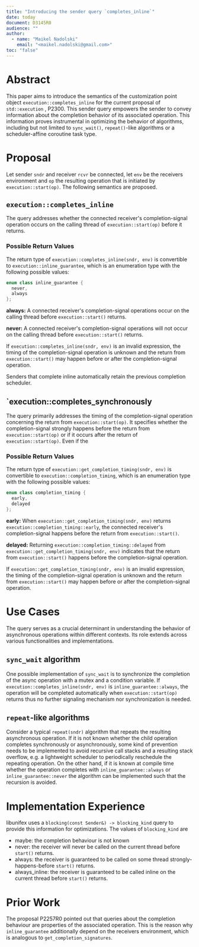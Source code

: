 ```yaml
---
title: "Introducing the sender query `completes_inline`"
date: today
document: D3145R0
audience: ""
author:
  - name: "Maikel Nadolski"
    email: "<maikel.nadolski@gmail.com>"
toc: "false"
---
```


# Abstract

This paper aims to introduce the semantics of the customization point object `execution::completes_inline` for the current proposal of `std::execution` , P2300. This sender query empowers the sender to convey information about the completion behavior of its associated operation. This information proves instrumental in optimizing the behavior of algorithms, including but not limited to `sync_wait()`, `repeat()`-like algorithms or a scheduler-affine coroutine task type.

# Proposal

Let sender `sndr` and receiver `rcvr` be connected, let `env` be the receivers environment and `op` the resulting operation that is initiated by `execution::start(op)`. The following semantics are proposed.

## `execution::completes_inline`

The query addresses whether the connected receiver's completion-signal operation occurs on the calling thread of `execution::start(op)` before it returns. 

### Possible Return Values

The return type of `execution::completes_inline(sndr, env)` is convertible to `execution::inline_guarantee`, which is an enumeration type with the following possible values:

```cpp
enum class inline_guarantee {
  never,
  always
};
```
**always:** A connected receiver's completion-signal operations occur on the calling thread before `execution::start()` returns.

**never:** A connected receiver's completion-signal operations will not occur on the calling thread before `execution::start()` returns.

If `execution::completes_inline(sndr, env)` is an invalid expression, the timing of the completion-signal operation is unknown and the return from `execution::start()` may happen before or after the completion-signal operation.

Senders that complete inline automatically retain the previous completion scheduler.

## `execution::completes_synchronously

The query primarily addresses the timing of the completion-signal operation concerning the return from `execution::start(op)`. It specifies whether the completion-signal strongly happens before the return from `execution::start(op)` or if it occurs after the return of `execution::start(op)`. Even if the 

### Possible Return Values

The return type of `execution::get_completion_timing(sndr, env)` is convertible to `execution::completion_timing`, which is an enumeration type with the following possible values:

```cpp
enum class completion_timing {
  early,
  delayed
};
```

**early:** When `execution::get_completion_timing(sndr, env)` returns `execution::completion_timing::early`, the connected receiver's completion-signal happens before the return from `execution::start()`.

**delayed:** Returning `execution::completion_timing::delayed` from `execution::get_completion_timing(sndr, env)` indicates that the return from `execution::start()` happens before the completion-signal operation.

If `execution::get_completion_timing(sndr, env)` is an invalid expression, the timing of the completion-signal operation is unknown and the return from `execution::start()` may happen before or after the completion-signal operation.

# Use Cases

The query serves as a crucial determinant in understanding the behavior of asynchronous operations within different contexts. Its role extends across various functionalities and implementations.

## `sync_wait` algorithm

One possible implementation of `sync_wait` is to synchronize the completion of the async operation with a mutex and a condition variable.
If `execution::completes_inline(sndr, env)` is `inline_guarantee::always`, the operation will be completed automatically when `execution::start(op)` returns thus no further signaling mechanism nor synchronization is needed.
<!-- The sender query `execution::get_completion_concurrency(sndr, env)` can be used to determine whether thread synchronization really needs to be implemented. -->

## `repeat`-like algorithms
Consider a typical `repeat(sndr)` algorithm that repeats the resulting asynchronous operation.
If it is not known whether the child operation completes synchronously or asynchronously, some kind of prevention needs to be implemented to avoid recursive call stacks and a resulting stack overflow, e.g. a lightweight scheduler to periodically reschedule the repeating operation.
On the other hand, if it is known at compile time whether the operation completes with `inline_guarantee::always` or `inline_guarantee::never` the algorithm can be implemented such that the recursion is avoided.

# Implementation Experience

libunifex uses a `blocking(const Sender&) -> blocking_kind` query to provide this information for optimizations.
The values of `blocking_kind` are

- maybe: the completion behaviour is not known
- never: the receiver will never be called on the current thread before `start()` returns.
- always: the receiver is guaranteed to be called on some thread strongly-happens-before `start()` returns.
- always_inline: the receiver is guaranteed to be called inline on the current thread before `start()` returns.

<!-- # Why no `is_blocking` query?

An `is_blocking` query has been considered that indicates that the forward progress of the call to `execution::start(op)` may or may not depend on the forward progress of some other operation. A use-case might be an elastic thread pool that allocates additional execution resources to start blocking operations.

This author has decided against including this query here since there are some algorithms that cannot reliably propagate its value, such as `execution::then` or `execution::let_value`. -->

# Prior Work

The proposal P2257R0 pointed out that queries about the completion behaviour are properties of the associated operation. This is the reason why `inline_guarantee` additionally depend on the receivers environment, which is analogous to `get_completion_signatures`.


<!-- 
# Wording

## `execution::get_inline_guarantee`:

1. `get_inline_guarantee` primarily addresses the timing of the completion-signal operation concerning the return from `execution::start`. It specifies whether the completion-signal strongly happens before the return from `execution::start`.

2. The name `get_inline_guarantee` denotes a query object template. For some subexpression `q`, let `Q` be `decltype((q))`. If the template argument `Tag` in `get_inline_guarantee<Tag>(q)` is not one of set_value_t, set_error_t, or set_stopped_t, `get_inline_guarantee<Tag>(q)` is ill-formed. Otherwise, `get_inline_guarantee<Tag>(q)` is expression-equivalent to `mandate-nothrow-call(tag_invoke, get_inline_guarantee, as_const(q))` if this expression is well-formed. 
- Mandates: The type of the expression above is convertible to `std::execution::inline_guarantee`.

1. The expression `forwarding_query(get_inline_guarantee<Tag>)` has value `true`. -->
<!-- 

# Implementation experience

- `just`:
  - `get_inline_guarantee()`: `always`
  - `get_completion_concurrency()`: `sequential`


- `then(s, fn)`:
  - `get_inline_guarantee(env)`: `get_inline_guarantee(s, env)`
  - `get_completion_concurrency(env)`: `get_completion_concurrency(sndr, env)` -->

